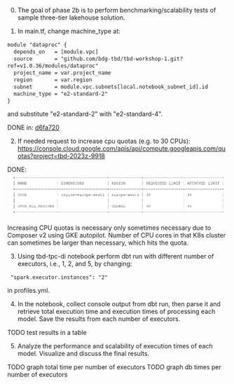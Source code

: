 0. The goal of phase 2b is to perform benchmarking/scalability tests of sample three-tier lakehouse solution.

1. In main.tf, change machine_type at:

```
module "dataproc" {
  depends_on   = [module.vpc]
  source       = "github.com/bdg-tbd/tbd-workshop-1.git?ref=v1.0.36/modules/dataproc"
  project_name = var.project_name
  region       = var.region
  subnet       = module.vpc.subnets[local.notebook_subnet_id].id
  machine_type = "e2-standard-2"
}
```

and substitute "e2-standard-2" with "e2-standard-4".

  DONE in:
  [d6fa720](https://github.com/karolstepanienko/tbd-workshop-1/commit/d6fa720c4a2fd6991b32c6f338b775a7d031099f)

2. If needed request to increase cpu quotas (e.g. to 30 CPUs): 
https://console.cloud.google.com/apis/api/compute.googleapis.com/quotas?project=tbd-2023z-9918

  DONE:
  ![quota.png](doc/figures/phase2/quota.png)

  Increasing CPU quotas is necessary only sometimes necessary due to Composer v2 using GKE autopilot. Number of CPU cores in that K8s cluster can sometimes be larger than necessary, which hits the quota.

3. Using tbd-tpc-di notebook perform dbt run with different number of executors, i.e., 1, 2, and 5, by changing:
```
 "spark.executor.instances": "2"
```

in profiles.yml.

4. In the notebook, collect console output from dbt run, then parse it and retrieve total execution time and execution times of processing each model. Save the results from each number of executors.

TODO test results in a table

5. Analyze the performance and scalability of execution times of each model. Visualize and discuss the final results.

TODO graph total time per number of executors
TODO graph db times per number of executors
